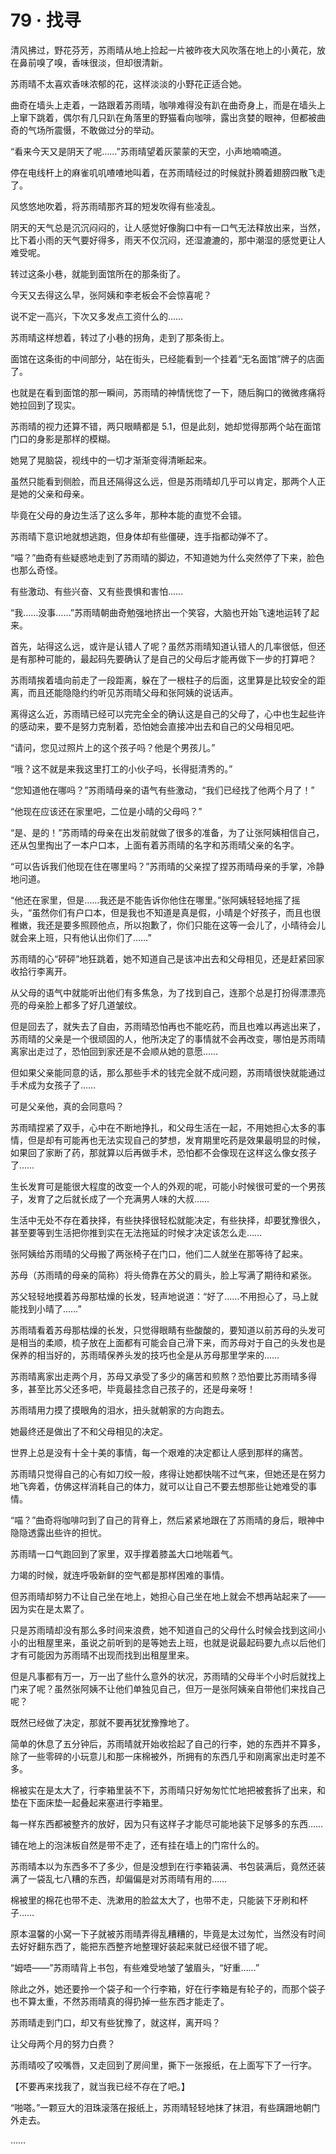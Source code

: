 <link rel="stylesheet" href="../styles/text.css"/>
<h1>79 · 找寻</h1>

清风拂过，野花芬芳，苏雨晴从地上捡起一片被昨夜大风吹落在地上的小黄花，放在鼻前嗅了嗅，香味很淡，但却很清新。

苏雨晴不太喜欢香味浓郁的花，这样淡淡的小野花正适合她。

曲奇在墙头上走着，一路跟着苏雨晴，咖啡难得没有趴在曲奇身上，而是在墙头上上窜下跳着，偶尔有几只趴在角落里的野猫看向咖啡，露出贪婪的眼神，但都被曲奇的气场所震慑，不敢做过分的举动。

“看来今天又是阴天了呢……”苏雨晴望着灰蒙蒙的天空，小声地喃喃道。

停在电线杆上的麻雀叽叽喳喳地叫着，在苏雨晴经过的时候就扑腾着翅膀四散飞走了。

风悠悠地吹着，将苏雨晴那齐耳的短发吹得有些凌乱。

阴天的天气总是沉沉闷闷的，让人感觉好像胸口中有一口气无法释放出来，当然，比下着小雨的天气要好得多，雨天不仅沉闷，还湿漉漉的，那中潮湿的感觉更让人难受呢。

转过这条小巷，就能到面馆所在的那条街了。

今天又去得这么早，张阿姨和李老板会不会惊喜呢？

说不定一高兴，下次又多发点工资什么的……

苏雨晴这样想着，转过了小巷的拐角，走到了那条街上。

面馆在这条街的中间部分，站在街头，已经能看到一个挂着“无名面馆”牌子的店面了。

也就是在看到面馆的那一瞬间，苏雨晴的神情恍惚了一下，随后胸口的微微疼痛将她拉回到了现实。

苏雨晴的视力还算不错，两只眼睛都是 5.1，但是此刻，她却觉得那两个站在面馆门口的身影是那样的模糊。

她晃了晃脑袋，视线中的一切才渐渐变得清晰起来。

虽然只能看到侧脸，而且还隔得这么远，但是苏雨晴却几乎可以肯定，那两个人正是她的父亲和母亲。

毕竟在父母的身边生活了这么多年，那种本能的直觉不会错。

苏雨晴下意识地就想逃跑，但身体却有些僵硬，连手指都动弹不了。

“喵？”曲奇有些疑惑地走到了苏雨晴的脚边，不知道她为什么突然停了下来，脸色也那么奇怪。

有些激动、有些兴奋、又有些畏惧和害怕……

“我……没事……”苏雨晴朝曲奇勉强地挤出一个笑容，大脑也开始飞速地运转了起来。

首先，站得这么远，或许是认错人了呢？虽然苏雨晴知道认错人的几率很低，但还是有那种可能的，最起码先要确认了是自己的父母后才能再做下一步的打算吧？

苏雨晴挨着墙向前走了一段距离，躲在了一根柱子的后面，这里算是比较安全的距离，而且还能隐隐约约听见苏雨晴父母和张阿姨的说话声。

离得这么近，苏雨晴已经可以完完全全的确认这是自己的父母了，心中也生起些许的感动来，要不是努力克制着，恐怕她会直接冲出去和自己的父母相见吧。

“请问，您见过照片上的这个孩子吗？他是个男孩儿。”

“哦？这不就是来我这里打工的小伙子吗，长得挺清秀的。”

“您知道他在哪吗？”苏雨晴母亲的语气有些激动，“我们已经找了他两个月了！”

“他现在应该还在家里吧，二位是小晴的父母吗？”

“是、是的！”苏雨晴的母亲在出发前就做了很多的准备，为了让张阿姨相信自己，还从包里掏出了一本户口本，上面有着苏雨晴的名字和苏雨晴父亲的名字。

“可以告诉我们他现在住在哪里吗？”苏雨晴的父亲捏了捏苏雨晴母亲的手掌，冷静地问道。

“他还在家里，但是……我还是不能告诉你他住在哪里。”张阿姨轻轻地摇了摇头，“虽然你们有户口本，但是我也不知道是真是假，小晴是个好孩子，而且也很稚嫩，我还是要多照顾他点，所以抱歉了，你们只能在这等一会儿了，小晴待会儿就会来上班，只有他认出你们了……”

苏雨晴的心“砰砰”地狂跳着，她不知道自己是该冲出去和父母相见，还是赶紧回家收拾行李离开。

从父母的语气中就能听出他们有多焦急，为了找到自己，连那个总是打扮得漂漂亮亮的母亲脸上都多了好几道皱纹。

但是回去了，就失去了自由，苏雨晴恐怕再也不能吃药，而且也难以再逃出来了，苏雨晴的父亲是一个很顽固的人，他所决定了的事情就不会再改变，哪怕是苏雨晴离家出走过了，恐怕回到家还是不会顺从她的意愿……

但如果父亲能同意的话，那么那些手术的钱完全就不成问题，苏雨晴很快就能通过手术成为女孩子了……

可是父亲他，真的会同意吗？

苏雨晴捏紧了双手，心中在不断地挣扎，和父母生活在一起，不用她担心太多的事情，但是却有可能再也无法实现自己的梦想，发育期里吃药是效果最明显的时候，如果回了家断了药，那就算以后再做手术，恐怕都不会像现在这样这么像女孩子了……

生长发育可是能很大程度的改变一个人的外观的呢，可能小时候很可爱的一个男孩子，发育了之后就长成了一个充满男人味的大叔……

生活中无处不存在着抉择，有些抉择很轻松就能决定，有些抉择，却要犹豫很久，甚至要等到生活把你推到实在无法拖延的时候才决定该怎么走……

张阿姨给苏雨晴的父母搬了两张椅子在门口，他们二人就坐在那等待了起来。

苏母（苏雨晴的母亲的简称）将头倚靠在苏父的肩头，脸上写满了期待和紧张。

苏父轻轻地摸着苏母那枯燥的长发，轻声地说道：“好了……不用担心了，马上就能找到小晴了……”

苏雨晴看着苏母那枯燥的长发，只觉得眼睛有些酸酸的，要知道以前苏母的头发可是相当的柔顺，梳子放在上面都有可能会自己滑下来，而苏母对于自己的头发也是保养的相当好的，苏雨晴保养头发的技巧也全是从苏母那里学来的……

苏雨晴离家出走两个月，苏母又承受了多少的痛苦和煎熬？恐怕要比苏雨晴多得多，甚至比苏父还多吧，毕竟最挂念自己孩子的，还是母亲呀！

苏雨晴用力摸了摸眼角的泪水，扭头就朝家的方向跑去。

她最终还是做出了不和父母相见的决定。

世界上总是没有十全十美的事情，每一个艰难的决定都让人感到那样的痛苦。

苏雨晴只觉得自己的心有如刀绞一般，疼得让她都快喘不过气来，但她还是在努力地飞奔着，仿佛这样消耗自己的体力，就可以让自己不要去想那些让她难受的事情。

“喵？”曲奇将咖啡叼到了自己的背脊上，然后紧紧地跟在了苏雨晴的身后，眼神中隐隐透露出些许的担忧。

苏雨晴一口气跑回到了家里，双手撑着膝盖大口地喘着气。

力竭的时候，就连呼吸新鲜的空气都是那样困难的事情。

但苏雨晴却努力不让自己坐在地上，她担心自己坐在地上就会不想再站起来了——因为实在是太累了。

只是苏雨晴却没有那么多时间来浪费，她不知道自己的父母什么时候会找到这间小小的出租屋里来，虽说之前听到的是等她去上班，也就是说最起码要九点以后他们才有可能因为苏雨晴不出现而找到出租屋里来。

但是凡事都有万一，万一出了些什么意外的状况，苏雨晴的父母半个小时后就找上门来了呢？虽然张阿姨不让他们单独见自己，但万一是张阿姨亲自带他们来找自己呢？

既然已经做了决定，那就不要再犹犹豫豫地了。

简单的休息了五分钟后，苏雨晴就开始收拾起了自己的行李，她的东西并不算多，除了一些零碎的小玩意儿和那一床棉被外，所拥有的东西几乎和刚离家出走时差不多。

棉被实在是太大了，行李箱里装不下，苏雨晴只好匆匆忙忙地把被套拆了出来，和垫在下面床垫一起叠起来塞进行李箱里。

每一样东西都被整齐的放好，因为只有这样子才能尽可能地装下足够多的东西……

铺在地上的泡沫板自然是带不走了，还有挂在墙上的门帘什么的。

苏雨晴本以为东西多不了多少，但是没想到在行李箱装满、书包装满后，竟然还装满了一袋乱七八糟的东西，却偏偏是对苏雨晴有用的……

棉被里的棉花也带不走、洗漱用的脸盆太大了，也带不走，只能装下牙刷和杯子……

原本温馨的小窝一下子就被苏雨晴弄得乱糟糟的，毕竟是太过匆忙，当然没有时间去好好翻东西了，能把东西整齐地整理好装起来就已经很不错了呢。

“姆唔——”苏雨晴背上书包，有些难受地皱了皱眉头，“好重……”

除此之外，她还要拎一个袋子和一个行李箱，好在行李箱是有轮子的，而那个袋子也不算太重，不然苏雨晴真的得扔掉一些东西才能走了。

苏雨晴走到门口，却又有些犹豫了，就这样，离开吗？

让父母两个月的努力白费？

苏雨晴咬了咬嘴唇，又走回到了房间里，撕下一张报纸，在上面写下了一行字。

【不要再来找我了，就当我已经不存在了吧。】

“啪嗒。”一颗豆大的泪珠滚落在报纸上，苏雨晴轻轻地抹了抹泪，有些蹒跚地朝门外走去。

……
